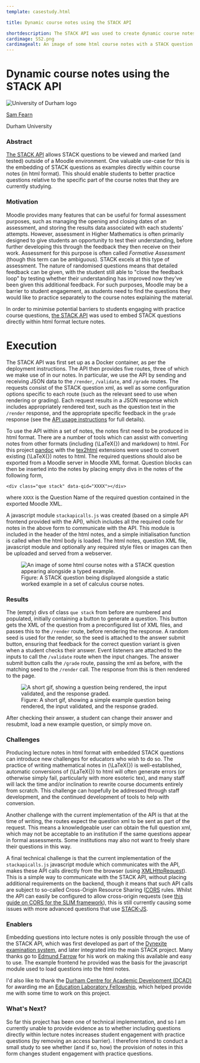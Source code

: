 ```yaml
---
template: casestudy.html

title: Dynamic course notes using the STACK API

shortdescription: The STACK API was used to create dynamic course notes which embed interactive STACK questions alongside other examples directly within accessible html notes.
cardimage: SS2.png
cardimagealt: An image of some html course notes with a STACK question appearing alongside a typed example.
---
```


# Dynamic course notes using the STACK API #

<img class="figure-img img-fluid float-right img-logo" src="../Images/DULogo.png" alt="University of Durham logo">

[Sam Fearn](https://www.maths.dur.ac.uk/users/s.m.fearn/)

Durham University

### Abstract ###

[The STACK API](https://github.com/maths/moodle-qtype_stack/tree/master/api) allows STACK questions to be viewed and marked (and tested) outside of a Moodle environment. One valuable use-case for this is the embedding of STACK questions as examples directly within course notes (in html format). This should enable students to better practice questions relative to the specific part of the course notes that they are currently studying.


### Motivation

Moodle provides many features that can be useful for formal assessment purposes, such as managing the opening and closing dates of an assessment, and storing the results data associated with each students' attempts. However, assessment in Higher Mathematics is often primarily designed to give students an opportunity to test their understanding, before further developing this through the feedback they then receive on their work. Assessment for this purpose is often called *Formative Assessment* (though this term can be ambiguous). STACK excels at this type of assessment. The nature of randomised questions means that detailed feedback can be given, with the student still able to "close the feedback loop" by testing whether their understanding has improved now they've been given this additional feedback. For such purposes, Moodle may be a barrier to student engagement, as students need to find the questions they would like to practice separately to the course notes explaining the material.

In order to minimise potential barriers to students engaging with practice course questions, [the STACK API](https://github.com/maths/moodle-qtype_stack/tree/master/api) was used to embed STACK questions directly within html format lecture notes.

# Execution #

The STACK API was first set up as a Docker container, as per the deployment instructions. The API then provides five routes, three of which we make use of in our notes. In particular, we use the API by sending and receiving JSON data to the `/render`, `/validate`, and `/grade` routes. The requests consist of the STACK question xml, as well as some configuration options specific to each route (such as the relevant seed to use when rendering or grading). Each request results in a JSON response which includes appropriately rendered text, such as the question text in the `/render` response, and the appropriate specific feedback in the `grade` response (see the [API usage instructions](https://github.com/maths/moodle-qtype_stack/tree/master/api#usage-instructions) for full details).

To use the API within a set of notes, the notes first need to be produced in html format. There are a number of tools which can assist with converting notes from other formats (including \(\LaTeX{}\) and markdown) to html. For this project [pandoc](https://pandoc.org) with the [tex2html](https://github.com/samfearn/tex2html) extensions were used to convert existing \(\LaTeX{}\) notes to html. The required questions should also be exported from a Moodle server in Moodle XML format. Question blocks can then be inserted into the notes by placing empty divs in the notes of the following form,
```
<div class="que stack" data-qid="XXXX"></div>
```
where `XXXX` is the Question Name of the required question contained in the exported Moodle XML.

A javascript module `stackapicalls.js` was created (based on a simple API frontend provided with the API), which includes all the required code for notes in the above form to communicate with the API. This module is included in the header of the html notes, and a simple initialisation function is called when the html body is loaded. The html notes, question XML file, javascript module and optionally any required style files or images can then be uploaded and served from a webserver.

<div class="float-none img-middle">
<figure class="figure">
<img class="figure-img img-fluid" src="../Images/StackAPI.png" alt="An image of some html course notes with a STACK question appearing alongside a typed example.">
  <figcaption class="figure-caption">Figure: A STACK question being displayed alongside a static worked example in a set of calculus course notes.
</figcaption>
</figure></div>

### Results ###

The (empty) divs of class `que stack` from before are numbered and populated, initially containing a button to generate a question. This button gets the XML of the question from a preconfigured list of XML files, and passes this to the `/render` route, before rendering the response. A random seed is used for the render, so the seed is attached to the answer submit button, ensuring that feedback for the correct question variant is given when a student checks their answer. Event listeners are attached to the inputs to call the `/validate` route when the input changes. The answer submit button calls the `/grade` route, passing the xml as before, with the matching seed to the `/render` call. The response from this is then rendered to the page.

<div class="float-none img-middle">
<figure class="figure">
<img class="figure-img img-fluid" src="../Images/StackAPIgif.gif" alt="A short gif, showing a question being rendered, the input validated, and the response graded. ">
  <figcaption class="figure-caption">Figure: A short gif, showing a simple example question being rendered, the input validated, and the response graded.
</figcaption>
</figure></div>

After checking their answer, a student can change their answer and resubmit, load a new example question, or simply move on.

### Challenges

Producing lecture notes in html format with embedded STACK questions can introduce new challenges for educators who wish to do so. The practice of writing mathematical notes in \(\LaTeX{}\) is well-established, automatic conversions of \(\LaTeX{}\) to html will often generate errors (or otherwise simply fail, particularly with more esoteric tex), and many staff will lack the time and/or inclination to rewrite course documents entirely from scratch. This challenge can hopefully be addressed through staff development, and the continued development of tools to help with conversion.

Another challenge with the current implementation of the API is that at the time of writing, the routes expect the question xml to be sent as part of the request. This means a knowledgeable user can obtain the full question xml, which may not be acceptable to an institution if the same questions appear in formal assessments. Some institutions may also not want to freely share their questions in this way.

A final technical challenge is that the current implementation of the `stackapicalls.js` javascript module which communicates with the API, makes these API calls directly from the browser (using [XMLHttpRequest](https://developer.mozilla.org/en-US/docs/Web/API/XMLHttpRequest)). This is a simple way to communicate with the STACK API, without placing additional requirements on the backend, though it means that such API calls are subject to so-called Cross-Origin Resource Sharing ([CORS](https://developer.mozilla.org/en-US/docs/Web/HTTP/Guides/CORS) rules. Whilst the API can easily be configured to allow cross-origin requests (see [this guide on CORS for the SLIM framework](https://www.slimframework.com/docs/v4/cookbook/enable-cors.html)), this is still currently causing some issues with more advanced questions that use [STACK-JS](https://docs.stack-assessment.org/en/Developer/STACK-JS/).

### Enablers

Embedding questions into lecture notes is only possible through the use of the STACK API, which was first developed as part of the [Dynexite examination system](https://help.itc.rwth-aachen.de/en/service/8d9eb2f36eea4fcaa9abd0e1ca008b22/article/41d91a35d6414293b4346dc656ac3e80/), and later integrated into the main STACK project. Many thanks go to [Edmund Farrow](https://edwebprofiles.ed.ac.uk/profile/edmund-farrow) for his work on making this available and easy to use. The example frontend he provided was the basis for the javascript module used to load questions into the html notes.

I'd also like to thank the [Durham Centre for Academic Development (DCAD)](https://www.durham.ac.uk/departments/centres/academic-development/) for awarding me an [Education Laboratory Fellowship](https://www.durham.ac.uk/departments/centres/academic-development/collaborative-grants/), which helped provide me with some time to work on this project.

### What's Next?

So far this project has been one of technical implementation, and so I am currently unable to provide evidence as to whether including questions directly within lecture notes increases student engagement with practice questions (by removing an access barrier). I therefore intend to conduct a small study to see whether (and if so, how) the provision of notes in this form changes student engagement with practice questions.